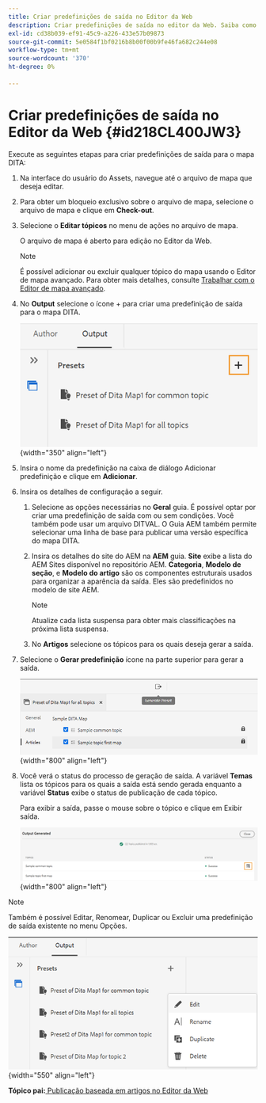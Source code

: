 ```yaml
---
title: Criar predefinições de saída no Editor da Web
description: Criar predefinições de saída no editor da Web. Saiba como editar, renomear, duplicar e excluir uma predefinição de saída nos Guias do AEM.
exl-id: cd38b039-ef91-45c9-a226-433e57b09873
source-git-commit: 5e0584f1bf0216b8b00f00b9fe46fa682c244e08
workflow-type: tm+mt
source-wordcount: '370'
ht-degree: 0%

---
```


# Criar predefinições de saída no Editor da Web {#id218CL400JW3}

Execute as seguintes etapas para criar predefinições de saída para o mapa DITA:

1. Na interface do usuário do Assets, navegue até o arquivo de mapa que deseja editar.

1. Para obter um bloqueio exclusivo sobre o arquivo de mapa, selecione o arquivo de mapa e clique em **Check-out**.

1. Selecione o **Editar tópicos** no menu de ações no arquivo de mapa.

   O arquivo de mapa é aberto para edição no Editor da Web.

   >[!NOTE]
   >
   > É possível adicionar ou excluir qualquer tópico do mapa usando o Editor de mapa avançado. Para obter mais detalhes, consulte [Trabalhar com o Editor de mapa avançado](map-editor-advanced-map-editor.md#).

1. No **Output** selecione o ícone + para criar uma predefinição de saída para o mapa DITA.

   ![](images/output-tab-preset_cs.png){width="350" align="left"}

1. Insira o nome da predefinição na caixa de diálogo Adicionar predefinição e clique em **Adicionar**.

1. Insira os detalhes de configuração a seguir.

   1. Selecione as opções necessárias no **Geral** guia. É possível optar por criar uma predefinição de saída com ou sem condições. Você também pode usar um arquivo DITVAL. O Guia AEM também permite selecionar uma linha de base para publicar uma versão específica do mapa DITA.
   1. Insira os detalhes do site do AEM na **AEM** guia. **Site** exibe a lista do AEM Sites disponível no repositório AEM. **Categoria**, **Modelo de seção**, e **Modelo do artigo** são os componentes estruturais usados para organizar a aparência da saída. Eles são predefinidos no modelo de site AEM.

      >[!NOTE]
      >
      > Atualize cada lista suspensa para obter mais classificações na próxima lista suspensa.

   1. No **Artigos** selecione os tópicos para os quais deseja gerar a saída.
1. Selecione o **Gerar predefinição** ícone na parte superior para gerar a saída.

   ![](images/add-preset-articles-tab_cs.png){width="800" align="left"}

1. Você verá o status do processo de geração de saída. A variável **Temas** lista os tópicos para os quais a saída está sendo gerada enquanto a variável **Status** exibe o status de publicação de cada tópico.

   Para exibir a saída, passe o mouse sobre o tópico e clique em Exibir saída.

   ![](images/add-preset-output-generated_cs.png){width="800" align="left"}


>[!NOTE]
>
> Também é possível Editar, Renomear, Duplicar ou Excluir uma predefinição de saída existente no menu Opções.

![](images/edit-preset_cs.png){width="550" align="left"}

**Tópico pai:**[ Publicação baseada em artigos no Editor da Web](web-editor-article-publishing.md)
